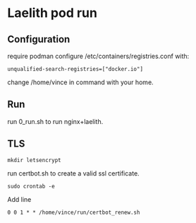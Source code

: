 # Laelith pod run

## Configuration
require podman
configure /etc/containers/registries.conf with:
```
unqualified-search-registries=["docker.io"]
```
change /home/vince in command with your home.
## Run
run 0_run.sh to run nginx+laelith.

## TLS
```
mkdir letsencrypt
```
run certbot.sh to create a valid ssl certificate.
```
sudo crontab -e
```
Add line
```
0 0 1 * * /home/vince/run/certbot_renew.sh
```
